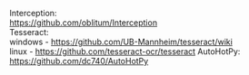 Interception: \
https://github.com/oblitum/Interception \
Tesseract: \
windows - https://github.com/UB-Mannheim/tesseract/wiki \
linux - https://github.com/tesseract-ocr/tesseract
AutoHotPy: \
https://github.com/dc740/AutoHotPy